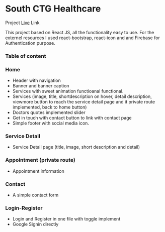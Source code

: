 # South CTG Healthcare

Project [Live](https://github.com/facebook/create-react-app) Link

This project based on React JS, all the functionality easy to use. For the externel resources I used react-bootstrap, react-icon and and Firebase for Authentication purpose. 

### Table of content
### Home
  * Header with navigation
  * Banner and banner caption
  * Services with sweet animation functioanal functional.
  * Services (image, title, shortdescription on hover, 
      detail description, viewmore button to reach the
      service detail page and it private route implemented, back to home button)
  * Doctors quotes implemented slider
  * Get in touch with contact button to link with contact page
  * Simple footer with social media icon. 

### Service Detail
  * Service Detail page (title, image, short description and detail)

### Appointment (private route)
 * Appointment information

### Contact
* A simple contact form

### Login-Register
 * Login and Register in one file with toggle implement
 * Google Signin directly
